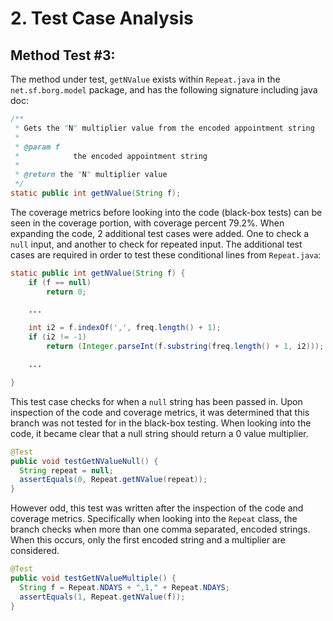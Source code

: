 # 2. Test Case Analysis

## Method Test #3:

The method under test, `getNValue` exists within `Repeat.java` in the `net.sf.borg.model` package, and has the following signature including java doc:

```java
/**
 * Gets the "N" multiplier value from the encoded appointment string
 *
 * @param f
 *            the encoded appointment string
 *
 * @return the "N" multiplier value
 */
static public int getNValue(String f);
```

The coverage metrics before looking into the code (black-box tests) can be seen in the coverage portion, with coverage percent 79.2%. When expanding the code, 2 additional test cases were added. One to check a `null` input, and another to check for repeated input. The additional test cases are required in order to test these conditional lines from `Repeat.java`:

``` java
static public int getNValue(String f) {
	if (f == null)
		return 0;

	...

	int i2 = f.indexOf(',', freq.length() + 1);
	if (i2 != -1)
		return (Integer.parseInt(f.substring(freq.length() + 1, i2)));

	...

}
```

This test case checks for when a `null` string has been passed in. Upon inspection of the code and coverage metrics, it was determined that this branch was not tested for in the black-box testing. When looking into the code, it became clear that a null string should return a 0 value multiplier.  

``` java
@Test
public void testGetNValueNull() {
  String repeat = null;
  assertEquals(0, Repeat.getNValue(repeat));
}
```

However odd, this test was written after the inspection of the code and coverage metrics. Specifically when looking into the `Repeat` class, the branch checks when more than one comma separated, encoded strings. When this occurs, only the first encoded string and a multiplier are considered.  

``` java
@Test
public void testGetNValueMultiple() {
  String f = Repeat.NDAYS + ",1," + Repeat.NDAYS;
  assertEquals(1, Repeat.getNValue(f));
}
```
